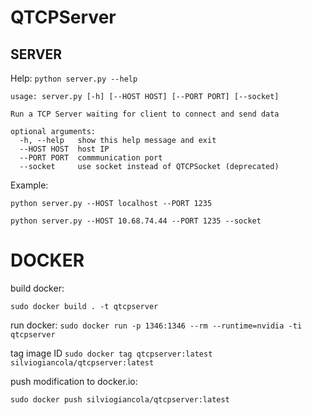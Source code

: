 # QTCPServer


## SERVER
Help: `python server.py --help`

```
usage: server.py [-h] [--HOST HOST] [--PORT PORT] [--socket]

Run a TCP Server waiting for client to connect and send data

optional arguments:
  -h, --help   show this help message and exit
  --HOST HOST  host IP
  --PORT PORT  commmunication port
  --socket     use socket instead of QTCPSocket (deprecated)
```

Example:

`python server.py --HOST localhost --PORT 1235`

`python server.py --HOST 10.68.74.44 --PORT 1235 --socket`


# DOCKER

build docker:

`sudo docker build . -t qtcpserver`

run docker:
`sudo docker run -p 1346:1346 --rm --runtime=nvidia -ti qtcpserver`


tag image ID
`sudo docker tag qtcpserver:latest silviogiancola/qtcpserver:latest`

push modification to docker.io:

`sudo docker push silviogiancola/qtcpserver:latest`
